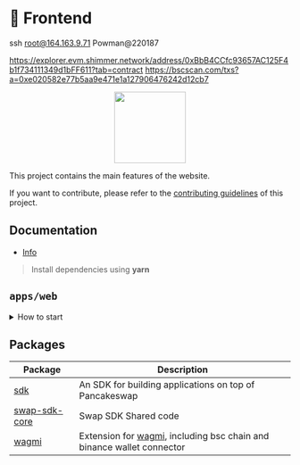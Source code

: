 # 🍦 Frontend


ssh root@164.163.9.71
Powman@220187



https://explorer.evm.shimmer.network/address/0xBbB4CCfc93657AC125F4b1f734111349d1bFF611?tab=contract
https://bscscan.com/txs?a=0xe020582e77b5aa9e471e1a127906476242d12cb7

<p align="center">
  <a href="https://whalechain.live">
      <img src="https://whalechain.live/logo.png" height="128">
  </a>
</p>

This project contains the main features of the website.

If you want to contribute, please refer to the [contributing guidelines](./CONTRIBUTING.md) of this project.

## Documentation

- [Info](doc/Info.md)

> Install dependencies using **yarn**

## `apps/web`
<details>
<summary>
How to start
</summary>

```sh
yarn
```

start the development server
```sh
yarn dev
```

build with production mode
```sh
yarn build

# start the application after build
yarn start
```
</details>

## Packages

| Package                                                       | Description                                                                                                            |
|---------------------------------------------------------------|------------------------------------------------------------------------------------------------------------------------|
| [sdk](/packages/swap-sdk)                                     | An SDK for building applications on top of Pancakeswap                                                                 |
| [swap-sdk-core](/packages/swap-sdk-core)                      | Swap SDK Shared code                                                                                                   |
| [wagmi](/packages/wagmi)                                      | Extension for [wagmi](https://github.com/wagmi-dev/wagmi), including bsc chain and binance wallet connector            |

